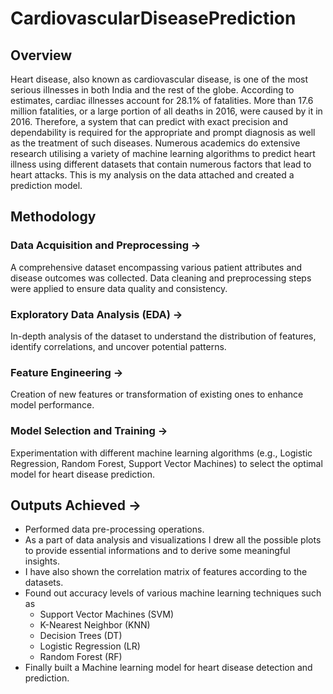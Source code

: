 # CardiovascularDiseasePrediction
## Overview
Heart disease, also known as cardiovascular disease, is one of the most serious illnesses in both India and the rest of the globe. According to estimates, cardiac illnesses account for 28.1% of fatalities. More than 17.6 million fatalities, or a large portion of all deaths in 2016, were caused by it in 2016. Therefore, a system that can predict with exact precision and dependability is required for the appropriate and prompt diagnosis as well as the treatment of such diseases. Numerous academics do extensive research utilising a variety of machine learning algorithms to predict heart illness using different datasets that contain numerous factors that lead to heart attacks. This is my analysis on the data attached and created a prediction model.
## Methodology
### Data Acquisition and Preprocessing ->
A comprehensive dataset encompassing various patient attributes and disease outcomes was collected. Data cleaning and preprocessing steps were applied to ensure data quality and consistency.
### Exploratory Data Analysis (EDA) ->
In-depth analysis of the dataset to understand the distribution of features, identify correlations, and uncover potential patterns.
### Feature Engineering ->
Creation of new features or transformation of existing ones to enhance model performance.
### Model Selection and Training ->
Experimentation with different machine learning algorithms (e.g., Logistic Regression, Random Forest, Support Vector Machines) to select the optimal model for heart disease prediction.
## Outputs Achieved ->
- Performed data pre-processing operations.
- As a part of data analysis and visualizations I drew all the possible plots to provide essential informations and to derive some meaningful insights.
- I have also shown the correlation matrix of features according to the datasets.
- Found out accuracy levels of various machine learning techniques such as
   - Support Vector Machines (SVM)
   - K-Nearest Neighbor (KNN)
   - Decision Trees (DT)
   - Logistic Regression (LR)
   - Random Forest (RF)
- Finally built a Machine learning model for heart disease detection and prediction.
